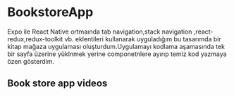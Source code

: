 # BookstoreApp
Expo ile  React Native ortmaında  tab navigation,stack navigation ,react-redux,redux-toolkit vb. eklentileri kullanarak uyguladığım bu tasarımda 
bir kitap mağaza uygulaması oluşturdum.Uygulamayı kodlama aşamasında tek bir sayfa üzerine yüklnmek yerine componetnlere ayırıp temiz kod yazmaya özen gösterdim. 


## Book store app videos


